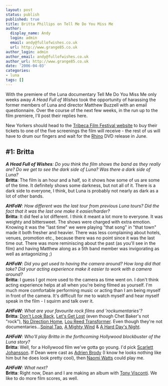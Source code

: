 ```yaml
---
layout: post
status: publish
published: true
title: Britta Phillips on Tell Me Do You Miss Me
author:
  display_name: Andy
  login: admin
  email: andy@fullofwishes.co.uk
  url: http://www.grange85.co.uk
author_login: admin
author_email: andy@fullofwishes.co.uk
author_url: http://www.grange85.co.uk
date: '2006-04-03'
categories:
- luna
tags: []
---
```

<div align="center"></div>
<p>With the premiere of the Luna documentary <span class="removed_link" title="http://www.tribecafilmfestival.org/tixSYS/2006/filmguide/eventnote.php?EventNumber=2175">Tell Me Do You Miss Me</span> only weeks away <em>A Head Full of Wishes</em> took the opportunity of harassing the former members of Luna and director Matthew Buzzell with an email questionnaire. Over the course of the next few weeks, in the run up to the film premiere, I'll post their replies here.</p>
<p>New Yorkers should head to the <a href="http://www.tribecafilmfestival.org">Tribeca Film Festival website</a> to buy their tickets to one of the five screenings the film will receive - the rest of us will have to drum our fingers and wait for the <a href="http://www.rhino.com">Rhino</a> DVD release in June.</p>
<h2>#1: Britta</h2>
<p><em><strong>A Head Full of Wishes</strong>: Do you think the film shows the band as they really are? Do we get to see the dark side of Luna? Was there a dark side of Luna?</em><br/><strong>Britta</strong>: The film is an hour and a half, so it shows how some of us are some of the time. It definitely shows some darkness, but not all of it. There is a dark side to everyone, I think, but Luna is probably not nearly as dark as a lot of other bands.</p>
<p><em><strong>AHFoW</strong>: How different was the last tour from previous Luna tours? Did the fact that it was the last one make it easier/harder?</em><br/><strong>Britta</strong>: It did feel a lot different. I think it meant a lot more to everyone. It was weighty and bittersweet. The shows were charged with extra emotion. Knowing it was the "last time" we were playing "that song" in "that town" made it both fresher and heavier. There was less complaining about hotels, venues, promotion etc., because there was no point since it was the last time out. There was more reminiscing about the past (as you'll see in the film) and having Matthew along as a 5th band member was invigorating as well as antagonizing ;)</p>
<p><em><strong>AHFoW</strong>: Did you get used to having the camera around? How long did that take? Did your acting experience make it easier to work with a camera around?</em><br/><strong>Britta</strong>: I guess I got more used to the camera as time went on. I don't think acting experience helps at all when you're being filmed as yourself. I'm much more comfortable performing music or acting than I am being myself in front of the camera. It's difficult for me to watch myself and hear myself speak in the film - I squirm and talk over it.</p>
<p><em><strong>AHFoW</strong>: What are your favourite rock films and 'rockumentaries'?</em><br/><strong>Britta</strong>: <a href="http://www.amazon.com/exec/obidos/ASIN/B000035P7X/aheadfullofwi-20">Don't Look Back</a>, <a href="http://en.wikipedia.org/wiki/Let%27s_Get_Lost_%28film%29">Let's Get Lost</a> (even though Chet Baker's not "rock"), <a href="http://www.amazon.com/exec/obidos/ASIN/B000A0GP4K/aheadfullofwi-20">No Direction Home</a>, <a href="http://www.amazon.com/exec/obidos/ASIN/B00005QJIB/aheadfullofwi-20">Lou Reed Transformer</a>. Even though they're not documentaries...<a href="http://www.amazon.com/exec/obidos/ASIN/6305922756/aheadfullofwi-20">Spinal Tap</a>, <a href="http://www.amazon.com/exec/obidos/ASIN/B0000ALFVD/aheadfullofwi-20">A Mighty Wind</a> & <a href="http://www.amazon.com/exec/obidos/ASIN/B0000542D2/aheadfullofwi-20">A Hard Day's Night</a>.</p>
<p><em><strong>AHFoW</strong>: Who'll play Britta in the forthcoming Hollywood blockbuster of the Luna story?</em><br/><strong>Britta</strong>: Well, for a Hollywood film we've gotta go young. I'd pick <a href="http://en.wikipedia.org/wiki/Scarlett_Johanson">Scarlett Johansson</a>. If Dean were cast as <a href="http://en.wikipedia.org/wiki/Adrien_Brody">Adrien Brody</a> (I  know he looks nothing like him but he does look pretty cool), then <a href="http://en.wikipedia.org/wiki/Naomi_Watts">Naomi Watts</a> could play me.</p>
<p><em><strong>AHFoW</strong>: What next?</em><br/><strong>Britta</strong>: Right now, Dean and I are making an album with <a href="http://www.tonyvisconti.com/">Tony Visconti</a>. We like to do more film scores, as well.</p>
